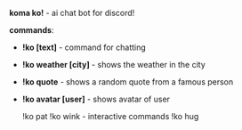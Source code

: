 <b>koma ko!</b> - ai chat bot for discord!


<b>commands</b>:
- <b>!ko [text]</b>         - command for chatting
- <b>!ko weather [city]</b> - shows the weather in the city
- <b>!ko quote</b>          - shows a random quote from a famous person
- <b>!ko avatar [user]</b>  - shows avatar of user
    
     !ko pat
     !ko wink           - interactive commands
     !ko hug
